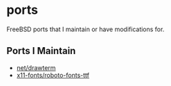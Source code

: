 # ports

FreeBSD ports that I maintain or have modifications for.

## Ports I Maintain

* [net/drawterm](http://www.freshports.org/net/drawterm/)
* [x11-fonts/roboto-fonts-ttf](http://www.freshports.org/x11-fonts/roboto-fonts-ttf/)
